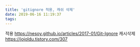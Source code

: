 ```yaml
---
title: 'gitignore 적용, 캐쉬 삭제'
date: 2019-06-16 11:19:37
tags:
---
```


적용
https://nesoy.github.io/articles/2017-01/Git-Ignore
캐시삭제
https://jojoldu.tistory.com/307

<!-- more -->